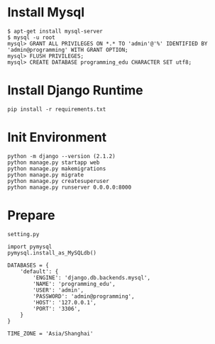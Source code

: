 # Install Mysql

```
$ apt-get install mysql-server
$ mysql -u root
mysql> GRANT ALL PRIVILEGES ON *.* TO 'admin'@'%' IDENTIFIED BY 'admin@programming' WITH GRANT OPTION;
mysql> FLUSH PRIVILEGES;
mysql> CREATE DATABASE programming_edu CHARACTER SET utf8;
```


# Install Django Runtime

```
pip install -r requirements.txt
```


# Init Environment

```
python -m django --version (2.1.2)
python manage.py startapp web
python manage.py makemigrations
python manage.py migrate
python manage.py createsuperuser
python manage.py runserver 0.0.0.0:8000
```



# Prepare

`setting.py`

```
import pymysql
pymysql.install_as_MySQLdb()
```

```
DATABASES = {
    'default': {
        'ENGINE': 'django.db.backends.mysql',
        'NAME': 'programming_edu',
        'USER': 'admin',
        'PASSWORD': 'admin@programming',
        'HOST': '127.0.0.1',
        'PORT': '3306',
    }
}
```

```
TIME_ZONE = 'Asia/Shanghai'
```

